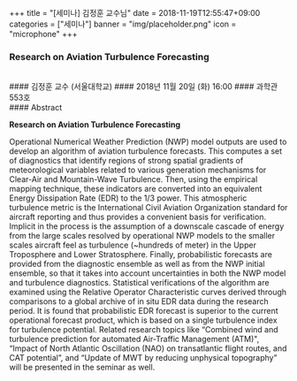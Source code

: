 +++
title = "[세미나] 김정훈 교수님"
date = 2018-11-19T12:55:47+09:00
categories = ["세미나"]
banner = "img/placeholder.png"
icon = "microphone"
+++
###  Research on Aviation Turbulence Forecasting
<br>
#### 김정훈 교수 (서울대학교)
#### 2018년 11월 20일 (화) 16:00
#### 과학관 553호
<br>
#### Abstract

**Research on Aviation Turbulence Forecasting**

Operational Numerical Weather Prediction (NWP) model outputs are used to develop
an algorithm of aviation turbulence forecasts. This computes a set of diagnostics that identify
regions of strong spatial gradients of meteorological variables related to various generation
mechanisms for Clear-Air and Mountain-Wave Turbulence. Then, using the empirical mapping
technique, these indicators are converted into an equivalent Energy Dissipation Rate (EDR) to
the 1/3 power. This atmospheric turbulence metric is the International Civil Aviation
Organization standard for aircraft reporting and thus provides a convenient basis for verification.
Implicit in the process is the assumption of a downscale cascade of energy from the large scales
resolved by operational NWP models to the smaller scales aircraft feel as turbulence (~hundreds
of meter) in the Upper Troposphere and Lower Stratosphere. Finally, probabilistic forecasts are
provided from the diagnostic ensemble as well as from the NWP initial ensemble, so that it
takes into account uncertainties in both the NWP model and turbulence diagnostics. Statistical
verifications of the algorithm are examined using the Relative Operator Characteristic curves
derived through comparisons to a global archive of in situ EDR data during the research period.
It is found that probabilistic EDR forecast is superior to the current operational forecast product,
which is based on a single turbulence index for turbulence potential.
Related research topics like “Combined wind and turbulence prediction for automated
Air-Traffic Management (ATM)", “Impact of North Atlantic Oscillation (NAO) on transatlantic
flight routes, and CAT potential”, and “Update of MWT by reducing unphysical topography”
will be presented in the seminar as well.
